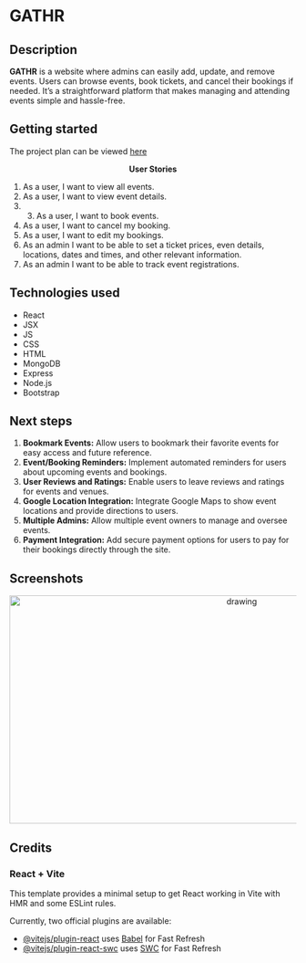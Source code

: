 # GATHR
## Description
**GATHR** is a website where admins can easily add, update, and remove events. Users can browse events, book tickets, and cancel their bookings if needed. It’s a straightforward platform that makes managing and attending events simple and hassle-free.

## Getting started
<!-- The project can be viewed [here]() <br/> -->
The project plan can be viewed [here](https://trello.com/b/qLPNSX4N/gathr)

<p align="center"><b>User Stories</b></p>


1. As a user, I want to view all events.
2. As a user, I want to view event details.
3. 3. As a user, I want to book events.
4. As a user, I want to cancel my booking.
5. As a user, I want to edit my bookings.
6. As an admin I want to be able to set a ticket prices, even details, locations, dates and times, and other relevant information.
7. As an admin I want to be able to track event registrations.

## Technologies used
- React
- JSX
- JS
- CSS
- HTML
- MongoDB
- Express
- Node.js
- Bootstrap

## Next steps
1. **Bookmark Events:** Allow users to bookmark their favorite events for easy access and future reference.
1. **Event/Booking Reminders:** Implement automated reminders for users about upcoming events and bookings.
1. **User Reviews and Ratings:** Enable users to leave reviews and ratings for events and venues.
1. **Google Location Integration:** Integrate Google Maps to show event locations and provide directions to users.
1. **Multiple Admins:** Allow multiple event owners to manage and oversee events.
1. **Payment Integration:** Add secure payment options for users to pay for their bookings directly through the site.


## Screenshots


<p align="center">
<img src="public/images/ERD.png" alt="drawing" width="800" height="400"/>
</p>

## Credits
### React + Vite

This template provides a minimal setup to get React working in Vite with HMR and some ESLint rules.

Currently, two official plugins are available:

- [@vitejs/plugin-react](https://github.com/vitejs/vite-plugin-react/blob/main/packages/plugin-react/README.md) uses [Babel](https://babeljs.io/) for Fast Refresh
- [@vitejs/plugin-react-swc](https://github.com/vitejs/vite-plugin-react-swc) uses [SWC](https://swc.rs/) for Fast Refresh

